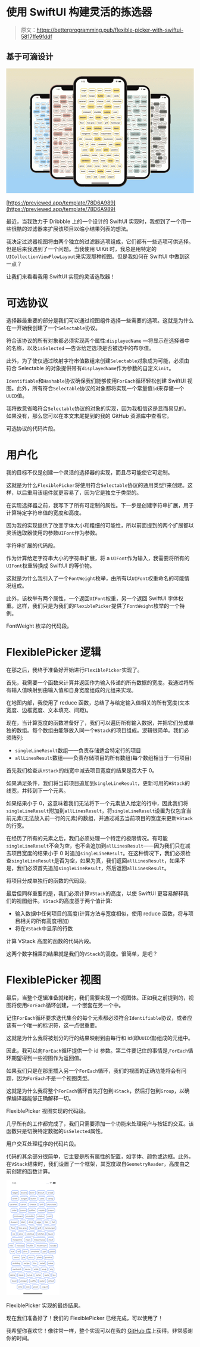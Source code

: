 # 使用 SwiftUI 构建灵活的拣选器

> 原文：<https://betterprogramming.pub/flexible-picker-with-swiftui-5817ffe9fddf>

## 基于可滴设计

![](img/ed05ac72a97cbbcba97c9d19b2427567.png)

[https://previewed.app/template/78D6A989](https://previewed.app/template/78D6A989)

最近，当我致力于 Dribbble 上的一个设计的 SwiftUI 实现时，我想到了一个用一些很酷的过滤器来扩展该项目以缩小结果列表的想法。

我决定过滤器视图将由两个独立的过滤器选项组成，它们都有一些选项可供选择。但是后来我遇到了一个问题。当我使用 UIKit 时，我总是用特定的`UICollectionViewFlowLayout`来实现那种视图。但是我如何在 SwiftUI 中做到这一点？

让我们来看看我用 SwiftUI 实现的灵活选取器！

# 可选协议

选择器最重要的部分是我们可以通过视图组件选择一些需要的选项。这就是为什么在一开始我创建了一个`Selectable`协议。

符合该协议的所有对象都必须实现两个属性:`displayedName` —将显示在选择器中的名称，以及`isSelected` —告诉给定选项是否被选中的布尔值。

此外，为了使仅通过映射字符串值数组来创建`Selectable`对象成为可能，必须由符合 Selectable 的对象提供带有`displayedName`作为参数的自定义`init`。

`Identifiable`和`Hashable`协议确保我们能够使用`ForEach`循环轻松创建 SwiftUI 视图。此外，所有符合`Selectable`协议的对象都将实现一个常量值`id`来存储一个`UUID`值。

我将故意省略符合`Selectable`协议的对象的实现，因为我相信这是显而易见的。如果没有，那么您可以在本文末尾提到的我的 GitHub 资源库中查看它。

可选协议的代码片段。

# 用户化

我的目标不仅是创建一个灵活的选择器的实现，而且尽可能使它可定制。

这就是为什么`FlexiblePicker`将使用符合`Selectable`协议的通用类型`T`来创建。这样，以后重用该组件就更容易了，因为它是独立于类型的。

在实现选择器之前，我写下了所有可定制的属性。下一步是创建字符串扩展，用于计算特定字符串值的宽度和高度。

因为我的实现提供了改变字体大小和粗细的可能性，所以前面提到的两个扩展都以灵活选取器使用的参数`UIFont`作为参数。

字符串扩展的代码段。

作为计算给定字符串大小的字符串扩展，将 a `UIFont`作为输入，我需要将所有的`UIFont`权重转换成 SwiftUI 的等价物。

这就是为什么我引入了一个`FontWeight`枚举，由所有以`UIFont`权重命名的可能情况组成。

此外，该枚举有两个属性，一个返回`UIFont`权重，另一个返回 SwiftUI 字体权重。这样，我们只是为我们的`FlexiblePicker`提供了`FontWeight`枚举的一个特例。

FontWeight 枚举的代码段。

# FlexiblePicker 逻辑

在那之后，我终于准备好开始进行`FlexiblePicker`实现了。

首先，我需要一个函数来计算并返回作为输入传递的所有数据的宽度。我通过将所有输入值映射到由输入值和自身宽度组成的元组来实现。

在地图内部，我使用了 reduce 函数，总结了与给定输入值相关的所有宽度(文本宽度、边框宽度、文本填充、间距)。

现在，当计算宽度的函数准备好了，我们可以遍历所有输入数据，并把它们分成单独的数组。每个数组由能够放入同一个`HStack`的项目组成。逻辑很简单。我们必须阵列:

*   `singleLineResult`数组——负责存储适合特定行的项目
*   `allLinesResult`数组——负责存储项目的所有数组(每个数组相当于一行项目)

首先我们检查从`HStack`的线宽中减去项目宽度的结果是否大于 0。

如果满足条件，我们将当前项目追加到`singleLineResult`，更新可用的`HStack`的线宽，并转到下一个元素。

如果结果小于 0，这意味着我们无法将下一个元素放入给定的行中，因此我们将`singleLineResult`附加到`allLinesResult`，将`singleLineResult`设置为仅包含当前元素(无法放入前一行的元素)的数组，并通过减去当前项目的宽度来更新`HStack`的行宽。

在经历了所有的元素之后，我们必须处理一个特定的极限情况。有可能`singleLineResult`不会为空，也不会追加到`allLinesResult`——因为我们只在减去项目宽度的结果小于 0 时追加`singleLineResult`。在这种情况下，我们必须检查`singleLineResult`是否为空，如果为真，我们返回`allLinesResult`，如果不是，我们必须首先追加`singleLineResult`，然后返回`allLinesResult`。

将项目分成单独行的函数的代码段。

最后但同样重要的是，我们必须计算`VStack`的高度，以使 SwiftUI 更容易解释我们的视图组件。`VStack`的高度基于两个值计算:

*   输入数据中任何项目的高度(计算方法与宽度相似，使用 reduce 函数，将与项目相关的所有高度相加)
*   将在`VStack`中显示的行数

计算 VStack 高度的函数的代码片段。

这两个数字相乘的结果就是我们的`VStack`的高度。很简单，是吧？

# FlexiblePicker 视图

最后，当整个逻辑准备就绪时，我们需要实现一个视图体。正如我之前提到的，视图将使用`ForEach`循环创建，一个嵌套在另一个中。

记住`ForEach`循环要求迭代集合的每个元素都必须符合`Identifiable`协议，或者应该有一个唯一的标识符，这一点很重要。

这就是为什么我将被划分的行的结果映射到由每行和 id(即`UUID`值)组成的元组中。

因此，我可以向`ForEach`循环提供一个 id 参数。第二件要记住的事情是,`ForEach`循环期望得到一些视图作为返回值。

如果我们只是在那里插入另一个`ForEach`循环，我们的视图的正确功能将会有问题，因为`ForEach`不是一个视图类型。

这就是为什么我将整个`ForEach`循环首先打包到`HStack`，然后打包到`Group`，以确保编译器能够正确解释一切。

FlexiblePicker 视图实现的代码段。

几乎所有的工作都完成了，我们只需要添加一个功能来处理用户与按钮的交互。该函数只是切换特定数据的`isSelected`属性。

用户交互处理程序的代码片段。

代码的其余部分很简单，它主要是所有属性的配置，如字体、颜色或边框。此外，在`VStack`结束时，我们设置了一个框架，其宽度取自`GeometryReader`，高度由之前创建的函数计算。

![](img/6e8911ab140ebba6059c90f81f7f4faa.png)

FlexiblePicker 实现的最终结果。

现在我们准备好了！我们的 FlexiblePicker 已经完成，可以使用了！

我希望你喜欢它！像往常一样，整个实现可以在我的 [GitHub 库](https://github.com/jcholuj/FlexiblePickerExample)上获得。非常感谢你的时间。